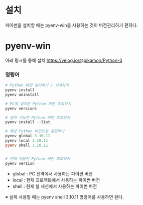 # 설치
파이썬을 설치할 때는 pyenv-win을 사용하는 것이 버전관리하기 편하다.

# pyenv-win
아래 링크를 통해 설치
https://velog.io/@pikamon/Python-3

### 명령어
```powershell
# Python 버전 설치하기 / 삭제하기
pyenv install
pyenv uninstall

# PC에 설치된 Python 버전 조회하기
pyenv versions

# 설치 가능한 Python 버전 조회하기
pyenv install --list

# 해당 Python 버전으로 설정하기
pyenv global 3.10.11 
pyenv local 3.10.11
pyenv shell 3.10.11


# 현재 적용된 Python 버전 조회하기
pyenv version
```
- global : PC 전역에서 사용하는 파이썬 버전
- local : 현재 프로젝트에서 사용하는 파이썬 버전
- shell : 현재 쉘 세션에서 사용하는 파이썬 버전

※ 실제 사용할 때는 pyenv shell 3.10.11 명령어를 사용하면 된다.



